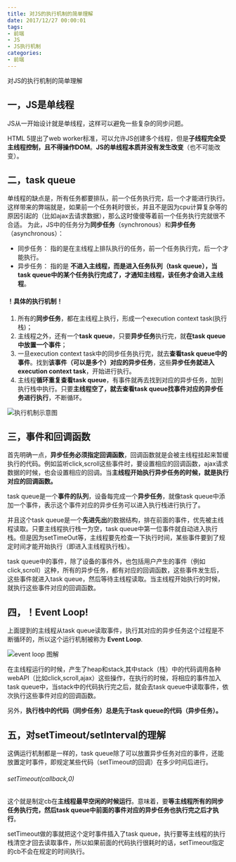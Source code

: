 ```yaml
---
title: 对JS的执行机制的简单理解
date: 2017/12/27 00:00:01
tags: 
- 前端
- JS
- JS执行机制
categories: 
- 前端
---
```

对JS的执行机制的简单理解
<!--more-->

## 一，JS是单线程
JS从一开始设计就是单线程，这样可以避免一些复杂的同步问题。

HTML 5提出了web worker标准，可以允许JS创建多个线程，但是**子线程完全受主线程控制，且不得操作DOM**。**JS的单线程本质并没有发生改变**（也不可能改变）。
## 二，task queue
单线程的缺点是，所有任务都要排队，前一个任务执行完，后一个才能进行执行。这样带来的弊端就是，如果前一个任务耗时很长，并且不是因为cpu计算复杂等的原因引起的（比如ajax去请求数据），那么这时傻傻等着前一个任务执行完就很不合适。
为此，JS中的任务分为**同步任务**（synchronous）和**异步任务**（asynchronous）：
- 同步任务：  指的是在主线程上排队执行的任务，前一个任务执行完，后一个才能执行。
- 异步任务： 指的是 **不进入主线程，而是进入任务队列（task queue），当task queue中的某个任务执行完成了，才通知主线程，该任务才会进入主线程**。

#### ！具体的执行机制！
1. 所有的**同步任务**，都在主线程上执行，形成一个execution context task(执行栈)；
2. 主线程之外，还有一个**task queue**，只要**异步任务**执行完，就**在task queue中放置一个事件**；
3. 一旦execution context task中的同步任务执行完，就去**查看task queue中的事件**。找到**该事件（可以是多个）对应的异步任务**，这些**异步任务就进入execution context task**，开始进行执行。
4. 主线程**循环重复查看task queue**，有事件就再去找到对应的异步任务，加到执行栈中执行。只要**主线程空了，就去查看task queue找事件对应的异步任务进行执行**，不断循环。

![执行机制示意图](http://upload-images.jianshu.io/upload_images/7113407-3fbfb0b4ed2ecad1.jpg?imageMogr2/auto-orient/strip%7CimageView2/2/w/1240)

## 三，事件和回调函数
首先明确一点，**异步任务必须指定回调函数**，回调函数就是会被主线程挂起来暂缓执行的代码。例如监听click,scroll这些事件时，要设置相应的回调函数，ajax请求数据的时候，也会设置相应的回调。当**主线程开始执行异步任务的时候，就是执行对应的回调函数。**

task queue是一个**事件的队列**，设备每完成一个**异步任务**，就像task queue中添加一个事件，表示这个事件对应的异步任务可以进入执行栈进行执行了。

并且这个task queue是一个**先进先出**的数据结构，排在前面的事件，优先被主线程读取。只要主线程执行栈一为空，task queue中第一位事件就自动进入执行栈。但是因为setTimeOut等，主线程要先检查一下执行时间，某些事件要到了规定时间才能开始执行（即进入主线程执行栈）。

task queue中的事件，除了设备的事件外，也包括用户产生的事件（例如click,scroll）这种，所有的异步任务，都有对应的回调函数，这些事件发生后，这些事件就进入task queue，然后等待主线程读取。当主线程开始执行的时候，就执行这些事件对应的回调函数。
## 四，！Event Loop!

上面提到的主线程从task queue读取事件，执行其对应的异步任务这个过程是不断循环的，所以这个运行机制被称为 **Event Loop**.

![event loop 图解](http://upload-images.jianshu.io/upload_images/7113407-d1a7e2af0af40636.png?imageMogr2/auto-orient/strip%7CimageView2/2/w/1240)

在主线程运行的时候，产生了heap和stack,其中stack（栈）中的代码调用各种webAPI（比如click,scroll,ajax）这些操作，在执行的时候，将相应的事件加入task queue中，当stack中的代码执行完之后，就会去task queue中读取事件，依次执行这些事件对应的回调函数。

另外，**执行栈中的代码（同步任务）总是先于task queue的代码（异步任务）。**

## 五，对setTimeout/setInterval的理解

这俩运行机制都是一样的，task queue除了可以放置异步任务对应的事件，还能放置定时事件，即规定某些代码（setTimeout的回调）在多少时间后进行。

###### setTimeout(callback,0)
这个就是制定cb在**主线程最早空闲的时候运行**。意味着，要**等主线程所有的同步任务执行完，然后task queue中前面的事件对应的异步任务也执行完之后才执行**。

setTimeout做的事就把这个定时事件插入了task queue，执行要等主线程的执行栈清空才回去读取事件，所以如果前面的代码执行很耗时的话，setTimeout指定的cb不会在规定的时间执行。

